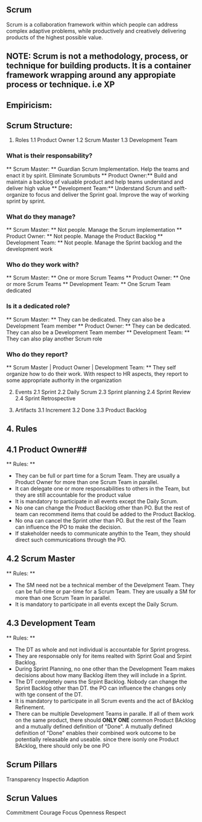 ## Scrum
Scrum is a collaboration framework within which people can address complex adaptive problems, while productively and creatively delivering products of the highest possible value.

## NOTE: Scrum is not a methodology, process, or technique for building products. It is a container framework wrapping around any appropiate process or technique. i.e XP

## Empiricism:

## Scrum Structure:
1. Roles
1.1 Product Owner
1.2 Scrum Master
1.3 Development Team

### What is their responsability?
** Scrum Master: ** Guardian Scrum Implementation. Help the teams and enact it by spirit. Eliminate Scrumbuts
** Product Owner:** Build and maintain a backlog of valuable product and help teams understand and deliver high value
** Development Team:** Understand Scrum and selft-organize to focus and deliver the Sprint goal. Improve the way of working sprint by sprint.

### What do they manage?
** Scrum Master: ** Not people. Manage the Scrum implementation
** Product Owner: ** Not people. Manage the Product Backlog
** Development Team: ** Not people. Manage the Sprint backlog and the development work

### Who do they work with?
** Scrum Master: ** One or more Scrum Teams
** Product Owner: ** One or more Scrum Teams 
** Development Team: ** One Scrum Team dedicated 

### Is it a dedicated role?
** Scrum Master: ** They can be dedicated. They can also be a Development Team member
** Product Owner: ** They can be dedicated. They can also be a Development Team member
** Development Team: ** They can also play another Scrum role

### Who do they report?
** Scrum Master | Product Owner | Development Team: **
They self organize how to do their work. With respect to HR aspects, they report to some appropriate authority in the organization

2. Events
2.1 Sprint
2.2 Daily Scrum
2.3 Sprint planning
2.4 Sprint Review
2.4 Sprint Retrospective

3. Artifacts
3.1 Increment
3.2 Done
3.3 Product Backlog

## 4. Rules
## 4.1 Product Owner##
** Rules: **
* They can be full or part time for a Scrum Team. They are usually a Product Owner for more than one Scrum Team in parallel.
* It can delegate one or more responsabilities to others in the Team, but they are still accountable for the product value
* It is mandatory to participate in all events except the Daily Scrum.
* No one can change the Product Backlog other than PO. But the rest of team can recommend items that could be added to the Product Backlog.
* No ona can cancel the Sprint other than PO. But the rest of the Team can influence the PO to make the decision.
* If stakeholder needs to communicate anythin to the Team, they should direct such communications through the PO.

## 4.2 Scrum Master
** Rules: **
* The SM need not be a technical member of the Develpment Team. They can be full-time or par-time for a Scrum Team. They are usually a SM for more than one Scrum Team in parallel.
* It is mandatory to participate in all events except the Daily Scrum.

## 4.3 Development Team
** Rules: **
* The DT as whole and not individual is accountable for Sprint progress.
* They are responsable only for items realted with Sprint Goal and Srpint Backlog.
* During Sprint Planning, no one other than the Development Team makes decisions about how many Backlog iItem they will include in a Sprint.
* The DT completely owns the Srpint Backlog. Nobody can change the Sprint Backlog other than DT. the PO can influence the changes only with tge consent of the DT.
* It is mandatory to participate in all Scrum events and the act of BAcklog Refinement.
* There can be multiple Development Teams in paralle. If all of them work on the same product, there should **ONLY ONE** common Product BAcklog and a mutually defined definition of "Done". A mutually defined definition of "Done" enables their combined work outcome to be potentially releasable and useable. since there isonly one Product BAcklog, there should only be one PO

## Scrum Pillars
Transparency
Inspectio
Adaption

## Scrun Values
Commitment
Courage
Focus
Openness
Respect
